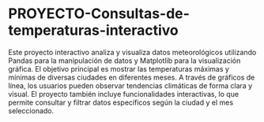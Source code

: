 # PROYECTO-Consultas-de-temperaturas-interactivo

Este proyecto interactivo analiza y visualiza datos meteorológicos utilizando Pandas para la manipulación de datos y Matplotlib para la visualización gráfica. El objetivo principal es mostrar las temperaturas máximas y mínimas de diversas ciudades en diferentes meses. A través de gráficos de línea, los usuarios pueden observar tendencias climáticas de forma clara y visual. El proyecto también incluye funcionalidades interactivas, lo que permite consultar y filtrar datos específicos según la ciudad y el mes seleccionado.
